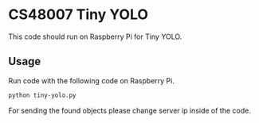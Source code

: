 # CS48007 Tiny YOLO

This code should run on Raspberry Pi for Tiny YOLO.

## Usage

Run code with the following code on Raspberry Pi.

```bash
python tiny-yolo.py
```

For sending the found objects please change server ip inside of the code.
